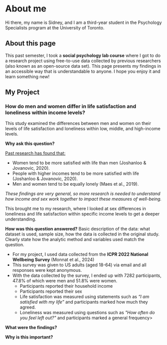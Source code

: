 # About me
Hi there, my name is Sidney, and I am a third-year student in the Psychology Specialists program at the University of Toronto.
## About this page
This past semester, I took a **social psychology lab course** where I got to do a research project using free-to-use data collected by previous researchers (also known as an open-source data set). This page presents my findings in an accessible way that is understandable to anyone. I hope you enjoy it and learn something new!
## My Project
### How do men and women differ in life satisfaction and loneliness within income levels?
This study examined the differences between men and women on their levels of life satisfaction and loneliness within low, middle, and high-income levels.

**Why ask this question?**

<ins>Past research has found that:</ins>  
  - Women tend to be more satisfied with life than men (Joshanloo & Jovanovic, 2020).
  - People with higher incomes tend to be more satisfied with life (Joshanloo & Jovanovic, 2020).
  - Men and women tend to be equally lonely (Maes et al., 2019).

*These findings are very general, so more research is needed to understand how income and sex work together to impact these measures of well-being.*

This brought me to my research, where I looked at sex differences in loneliness and life satisfaction within specific income levels to get a deeper understanding. 

**How was this question answered?**
Basic description of the data: what dataset is used, sample size, how the data is collected in the original study. Clearly state how the analytic method and variables used match the question.
  - For my project, I used data collected from the **ICPR 2022 National Wellbeing Survey** (Monnat et al., 2024)
  - This survey was given to US adults (aged 18-64) via email and all responses were kept anonymous. 
  - With the data collected by the survey, I ended up with 7282 participants, 47.8% of which were men and 51.8% were women.
    - Participants reported their household income
    - Participants reported their sex
    - Life satisfaction was measured using statements such as *“I am satisfied with my life”* and participants marked how much they agreed.
    - Loneliness was measured using questions such as *"How often do you feel left out?"* and participants marked a general frequency>
    




**What were the findings?**

**Why is this important?**
